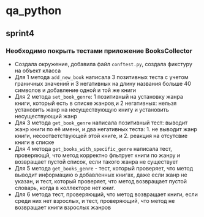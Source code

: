 # qa_python

## sprint4

### Необходимо покрыть тестами приложение BooksCollector

- Создала окружение, добавила файл `cоnftest.py`, создала фикстуру на объект класса
- Для 1 метода `add_new_book` написала 3 позитивных теста с учетом граничных значений и 3 негативных на длину названия больше 40 символов и добавление одной и той же книги
- Для 2 метода `set_book_genre`: 1 позитивный на установку жанра книги, который есть в списке жанров,и 2 негативных: нельзя установить жанр на несуществующую книгу и установить несуществующий жанр
- Для 3 метода `get_book_genre` написала позитивный тест: выводит жанр книги по её имени, и два негативных теста: 1. не выводит жанр книги, несоответствующей этой книге, и 2. реакция на отсутсвие книги в списке
- Для 4 метода `get_books_with_specific_genre` написала тест, проверяющй, что метод корректно фльтрует книги по жанру и возвращает пустой список, если такого жанра не существует
- Для 5 метода `get_books_genre` - тест, который проверяет, что метод выводит информацию о добавленных книгах, даже если жанр не указан, и тест, который проверяет, что метод возвращает пустой словарь, когда в коллекторе нет книг.
- Для 6 метода тест, проверяющий, что метод возвращает книги, если среди них нет взрослых, и тест, проверяющий, что метод не возвращает книги взрослых жанров
